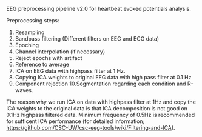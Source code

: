 EEG preprocessing pipeline v2.0 for heartbeat evoked potentials analysis.

Preprocessing steps:

1. Resampling
2. Bandpass filtering (Different filters on EEG and ECG data)
3. Epoching
4. Channel interpolation (if necessary)
5. Reject epochs with artifact
6. Reference to average
7. ICA on EEG data with highpass filter at 1 Hz. 
8. Copying ICA weights to original EEG data with high pass filter at 0.1 Hz 
9. Component rejection
10.Segmentation regarding each condition and R-waves.

The reason why we run ICA on data with highpass filter at 1Hz and copy the 
ICA weights to the original data is that ICA decomposition is not good on 
0.1Hz highpass filtered data. Minimum frequency of 0.5Hz is recommended for
sufficent ICA performance (for detailed information; https://github.com/CSC-UW/csc-eeg-tools/wiki/Filtering-and-ICA). 
